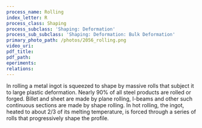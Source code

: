 ```yaml
---
process_name: Rolling
index_letter: R
process_class: Shaping
process_subclass: 'Shaping: Deformation'
process_sub_subclass: 'Shaping: Deformation: Bulk Deformation'
primary_photo_path: /photos/2056_rolling.png
video_uri:
pdf_title:
pdf_path:
eperiments:
relations:
---
```


In rolling a metal ingot is squeezed to shape by massive rolls that subject it to large plastic deformation. Nearly 90% of all steel products are rolled or forged. Billet and sheet are made by plane rolling, I-beams and other such continuous sections are made by shape rolling. In hot rolling, the ingot, heated to about 2/3 of its melting temperature, is forced through a series of rolls that progressively shape the profile.